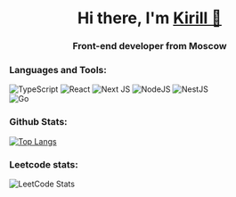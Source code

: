 <h1 align="center">Hi there, I'm <a href="https://github.com/KirillDyachkovskiy" target="_blank">Kirill 👋</a> 
<h3 align="center">Front-end developer from Moscow</h3>

### Languages and Tools:

![TypeScript](https://img.shields.io/badge/typescript-%23007ACC.svg?style=for-the-badge&logo=typescript&logoColor=white)
![React](https://img.shields.io/badge/react-%2320232a.svg?style=for-the-badge&logo=react&logoColor=%2361DAFB)
![Next JS](https://img.shields.io/badge/Next-black?style=for-the-badge&logo=next.js&logoColor=white)
![NodeJS](https://img.shields.io/badge/node.js-6DA55F?style=for-the-badge&logo=node.js&logoColor=white)
![NestJS](https://img.shields.io/badge/nestjs-%23E0234E.svg?style=for-the-badge&logo=nestjs&logoColor=white)
</br>
![Go](https://img.shields.io/badge/go-%2300ADD8.svg?style=for-the-badge&logo=go&logoColor=white)

### Github Stats:

[![Top Langs](https://github-readme-stats.vercel.app/api/top-langs/?username=KirillDyachkovskiy&layout=compact)](https://github.com/KirillDyachkovskiy/github-readme-stats)

### Leetcode stats:

![LeetCode Stats](https://leetcard.jacoblin.cool/KirillDyachkovskiy?theme=dark&font=Blinker&ext=heatmap)

